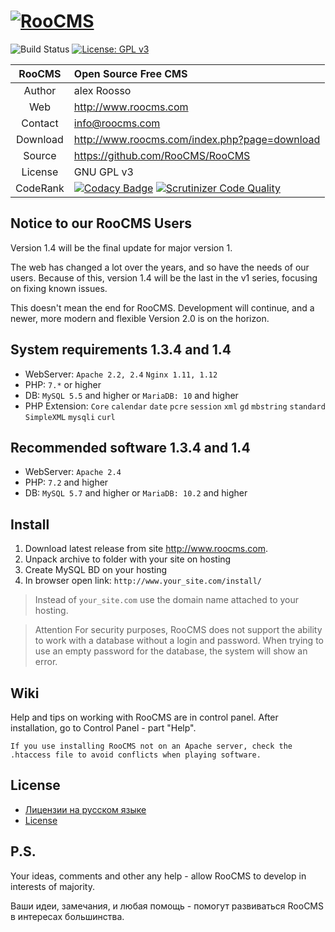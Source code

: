 
[![RooCMS](https://dev.roocms.com/skin/default/img/logo.png)](http://www.roocms.com)
===============================
![Build Status](https://scrutinizer-ci.com/g/RooCMS/RooCMS/badges/build.png?b=master) [![License: GPL v3](https://img.shields.io/badge/License-GPL%20v3-blue.svg)](http://www.gnu.org/licenses/gpl-3.0)

| RooCMS   | Open Source Free CMS                            |
|:--------:|:------------------------------------------------|
| Author   | alex Roosso                                     |
| Web      | http://www.roocms.com                           |
| Contact  | info@roocms.com                                 |
| Download | http://www.roocms.com/index.php?page=download   |
| Source   | https://github.com/RooCMS/RooCMS                |
| License  | GNU GPL v3                                      |
| CodeRank | [![Codacy Badge](https://app.codacy.com/project/badge/Grade/e9c0df8a7bd5445eb45fc727bf0cd8c4)](https://www.codacy.com/gh/RooCMS/RooCMS/dashboard?utm_source=github.com&amp;utm_medium=referral&amp;utm_content=RooCMS/RooCMS&amp;utm_campaign=Badge_Grade)  [![Scrutinizer Code Quality](https://scrutinizer-ci.com/g/RooCMS/RooCMS/badges/quality-score.png?b=master)](https://scrutinizer-ci.com/g/RooCMS/RooCMS/?branch=master)                                      |

Notice to our RooCMS Users
-------------------
Version 1.4 will be the final update for major version 1.

The web has changed a lot over the years, and so have the needs of our users. Because of this, version 1.4 will be the last in the v1 series, focusing on fixing known issues.

This doesn't mean the end for RooCMS. Development will continue, and a newer, more modern and flexible Version 2.0 is on the horizon.

System requirements 1.3.4 and 1.4
-------------------
 - WebServer:	`Apache 2.2, 2.4` `Nginx 1.11, 1.12`
 - PHP:		`7.*` or higher
 - DB:		`MySQL 5.5` and higher or `MariaDB: 10` and higher
 - PHP Extension: 
	`Core`
	`calendar`
	`date`
	`pcre`
	`session`
	`xml`
	`gd`
	`mbstring`
	`standard`
	`SimpleXML`
	`mysqli`
	`curl`
	
Recommended software 1.3.4 and 1.4
--------------------
 - WebServer:	`Apache 2.4`
 - PHP:		`7.2` and higher
 - DB:		`MySQL 5.7` and higher or `MariaDB: 10.2` and higher

Install
-------
1. Download latest release from site <http://www.roocms.com>. 
2. Unpack archive to folder with your site on  hosting
3. Create MySQL BD on your hosting
4. In browser open link: `http://www.your_site.com/install/`

> Instead of `your_site.com` use the domain name attached to your hosting.

> Attention
> For security purposes, RooCMS does not support the ability to work with a database without a login and password. When trying to use an empty password for the database, the system will show an error.

Wiki
----
Help and tips on working with RooCMS are in control panel.
After installation, go to Control Panel - part "Help".

`If you use installing RooCMS not on an Apache server, check the .htaccess file to avoid conflicts when playing software.`

License
-------
 - [Лицензии на русском языке](http://www.roocms.com/index.php?page=license)
 - [License](http://gplv3.fsf.org/)

P.S.
----
Your ideas, comments and other any help - allow RooCMS to develop in interests of majority.

Ваши идеи, замечания, и любая помощь - помогут развиваться RooCMS в интересах большинства.
